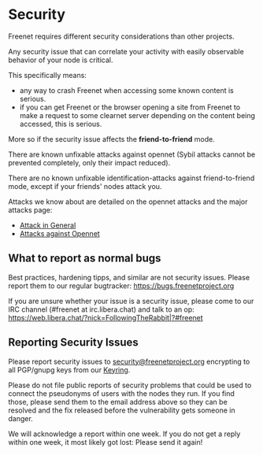 Security
========

Freenet requires different security considerations than other projects.

Any security issue that can correlate your activity with easily observable behavior of your node is critical.

This specifically means:

- any way to crash Freenet when accessing some known content is serious.
- if you can get Freenet or the browser opening a site from Freenet to make a request to some clearnet server depending on the content being accessed, this is serious.

More so if the security issue affects the **friend-to-friend** mode.

There are known unfixable attacks against opennet (Sybil attacks cannot be prevented completely, only their impact reduced).

There are no known unfixable identification-attacks against friend-to-friend mode, except if your friends' nodes attack you.

Attacks we know about are detailed on the opennet attacks and the major attacks page: 

- [Attack in General](https://github.com/freenet/wiki/wiki/Major-Attacks)
- [Attacks against Opennet](https://github.com/freenet/wiki/wiki/Opennet-Attacks)


What to report as normal bugs
-----------------------------

Best practices, hardening tipps, and similar are not security issues.
Please report them to our regular bugtracker:
https://bugs.freenetproject.org

If you are unsure whether your issue is a security issue, please come
to our IRC channel (#freenet at irc.libera.chat) and talk to an op:
https://web.libera.chat/?nick=FollowingTheRabbit|?#freenet


Reporting Security Issues
-------------------------

Please report security issues to security@freenetproject.org
encrypting to all PGP/gnupg keys from our [Keyring](https://freenetproject.org/assets/keyring.gpg).

Please do not file public reports of security problems that could be
used to connect the pseudonyms of users with the nodes they run. If
you find those, please send them to the email address above so they
can be resolved and the fix released before the vulnerability gets
someone in danger.

We will acknowledge a report within one week. If you do not get a reply
within one week, it most likely got lost: Please send it again!

